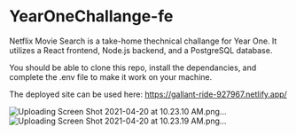 # YearOneChallange-fe

Netflix Movie Search is a take-home thechnical challange for Year One.  It utilizes a React frontend, Node.js backend, and a PostgreSQL database.  

You should be able to clone this repo, install the dependancies, and complete the .env file to make it work on your machine.

The deployed site can be used here:  https://gallant-ride-927967.netlify.app/

![Uploading Screen Shot 2021-04-20 at 10.23.10 AM.png…]()
![Uploading Screen Shot 2021-04-20 at 10.23.19 AM.png…]()
